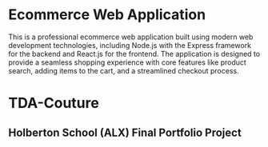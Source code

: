 # Ecommerce Web Application

This is a professional ecommerce web application built using modern web development technologies, including Node.js with the Express framework for the backend and React.js for the frontend. The application is designed to provide a seamless shopping experience with core features like product search, adding items to the cart, and a streamlined checkout process.

# TDA-Couture
## Holberton School (ALX) Final Portfolio Project
